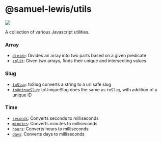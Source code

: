 # @samuel-lewis/utils

![](https://img.shields.io/npm/v/@samuel-lewis/utils?style=flat-square&logo=npm)

A collection of various Javascript utilities.

### Array

- [`divide`](src/array.ts): Divides an array into two parts based on a given predicate
- [`split`](src/array.ts): Given two arrays, finds their unique and intersecting values

### Slug

- [`toSlug`](src/array.ts): toSlug converts a string to a url safe slug
- [`toUniqueSlug`](src/array.ts): toUniqueSlug does the same as `toSlug`, with addition of a unique ID

### Time

- [`seconds`](src/time.ts): Converts seconds to milliseconds
- [`minutes`](src/time.ts): Converts minutes to milliseconds
- [`hours`](src/time.ts): Converts hours to milliseconds
- [`days`](src/time.ts): Converts days to milliseconds
